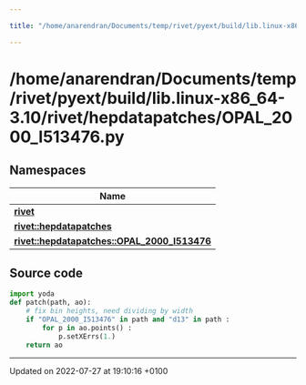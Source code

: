 ```yaml
---

title: "/home/anarendran/Documents/temp/rivet/pyext/build/lib.linux-x86_64-3.10/rivet/hepdatapatches/OPAL_2000_I513476.py"

---
```


# /home/anarendran/Documents/temp/rivet/pyext/build/lib.linux-x86_64-3.10/rivet/hepdatapatches/OPAL_2000_I513476.py



## Namespaces

| Name           |
| -------------- |
| **[rivet](http://example.org/namespaces/namespacerivet/)**  |
| **[rivet::hepdatapatches](http://example.org/namespaces/namespacerivet_1_1hepdatapatches/)**  |
| **[rivet::hepdatapatches::OPAL_2000_I513476](http://example.org/namespaces/namespacerivet_1_1hepdatapatches_1_1opal__2000__i513476/)**  |




## Source code

```python
import yoda
def patch(path, ao):
    # fix bin heights, need dividing by width
    if "OPAL_2000_I513476" in path and "d13" in path :
        for p in ao.points() :
            p.setXErrs(1.)
    return ao
```


-------------------------------

Updated on 2022-07-27 at 19:10:16 +0100
